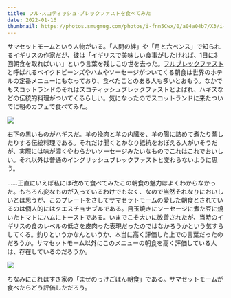 ```yaml
---
title: フル･スコティッシュ･ブレックファストを食べてみた
date: 2022-01-16
thumbnail: https://photos.smugmug.com/photos/i-fnn5Cwx/0/a04a04b7/X3/i-fnn5Cwx-X3.jpg
---
```


サマセットモームという人物がいる。「人間の絆」や「月と六ペンス」で知られるイギリスの作家だが、彼は「イギリスで美味しい食事がしたければ、1日に3回朝食を取ればいい」という言葉を残しこの世を去った。[フルブレックファスト](https://ja.wikipedia.org/wiki/%E3%83%95%E3%83%AB%E3%83%BB%E3%83%96%E3%83%AC%E3%83%83%E3%82%AF%E3%83%95%E3%82%A1%E3%82%B9%E3%83%88)と呼ばれるベイクドビーンズやハムやソーセージがついてくる朝食は世界のホテルの定番メニューにもなっており、食べたことのある人も多いとおもう。なかでもスコットランドのそれはスコティッシュブレックファストとよばれ、ハギスなどの伝統的料理がついてくるらしい。気になったのでスコットランドに来たついでに朝のカフェで食べてみた。

![](https://photos.smugmug.com/photos/i-fnn5Cwx/0/a04a04b7/X3/i-fnn5Cwx-X3.jpg)

右下の黒いものがハギスだ。羊の挽肉と羊の内臓を、羊の腸に詰めて煮たり蒸したりする伝統料理である。それだけ聞くとかなり抵抗をおぼえる人がいそうだが、実際には味が濃くやわらかいソーセージみたいなものでこれはこれでおいしい。それ以外は普通のイングリッシュブレックファストと変わらないように思う。

……正直にいえば私には改めて食べてみたこの朝食の魅力はよくわからなかった。もちろん変なものが入っているわけでもなく、なので当然それなりにおいしいとは思うが、このプレートをさしてサマセットモームの愛した朝食とされているのは個人的にはクエスチョナブルである。目玉焼きにソーセージに煮た豆に焼いたトマトにハムにトーストである。いまでこそ大いに改善されたが、当時のイギリスの食のレベルの低さを皮肉った表現だったのではなかろうかという気すらしてくる。釣りというかなんというか、本当に高く評価した上での言葉だったのだろうか。サマセットモーム以外にこのメニューの朝食を高く評価している人は、存在しているのだろうか。

![](https://photos.smugmug.com/photos/i-4sBBWMg/0/3ce0e9fe/X3/i-4sBBWMg-X3.jpg)

ちなみにこれはすき家の「まぜのっけごはん朝食」である。サマセットモームが食べたらどう評価しただろう。

